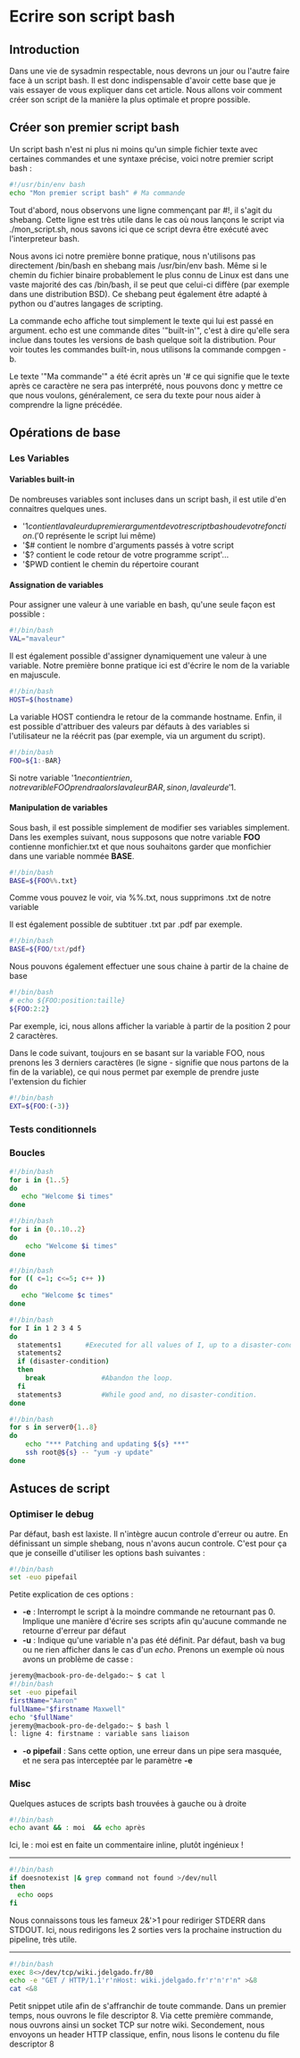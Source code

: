 # Ecrire son script bash

## Introduction

Dans une vie de sysadmin respectable, nous devrons un jour ou l'autre
faire face à un script bash. Il est donc indispensable d'avoir cette
base que je vais essayer de vous expliquer dans cet article. Nous allons
voir comment créer son script de la manière la plus optimale et propre
possible.

## Créer son premier script bash

Un script bash n'est ni plus ni moins qu'un simple fichier texte avec
certaines commandes et une syntaxe précise, voici notre premier script
bash :

``` bash
#!/usr/bin/env bash
echo "Mon premier script bash" # Ma commande
```

Tout d'abord, nous observons une ligne commençant par #!, il s'agit du
shebang. Cette ligne est très utile dans le cas où nous lançons le
script via ./mon_script.sh, nous savons ici que ce script
devra être exécuté avec l'interpreteur bash.

Nous avons ici notre première bonne pratique, nous n'utilisons pas
directement /bin/bash en shebang mais /usr/bin/env
bash. Même si le chemin du fichier binaire probablement le
plus connu de Linux est dans une vaste majorité des cas
/bin/bash, il se peut que celui-ci diffère (par exemple
dans une distribution BSD). Ce shebang peut également être adapté à
python ou d'autres langages de scripting.

La commande echo affiche tout simplement le texte qui lui est passé en
argument. echo est une commande dites '"built-in'", c'est à dire
qu'elle sera inclue dans toutes les versions de bash quelque soit la
distribution. Pour voir toutes les commandes built-in, nous utilisons la
commande compgen -b.

Le texte '"Ma commande'" a été écrit après un '# ce qui signifie que le
texte après ce caractère ne sera pas interprété, nous pouvons donc y
mettre ce que nous voulons, généralement, ce sera du texte pour nous
aider à comprendre la ligne précédée.

## Opérations de base

### Les Variables

#### Variables built-in

De nombreuses variables sont incluses dans un script bash, il est utile
d'en connaitres quelques unes.

-   '$1 contient la valeur du premier argument de votre script bash ou
    de votre fonction. ('$0 représente le script lui même)
-   '$# contient le nombre d'arguments passés à votre script
-   '$? contient le code retour de votre programme script'...
-   '$PWD contient le chemin du répertoire courant

#### Assignation de variables

Pour assigner une valeur à une variable en bash, qu'une seule façon est
possible :

``` bash
#!/bin/bash
VAL="mavaleur"
```

Il est également possible d'assigner dynamiquement une valeur à une
variable. Notre première bonne pratique ici est d'écrire le nom de la
variable en majuscule.

``` bash
#!/bin/bash
HOST=$(hostname)
```

La variable HOST contiendra le retour de la commande
hostname. Enfin, il est possible d'attribuer des valeurs
par défauts à des variables si l'utilisateur ne la réécrit pas (par
exemple, via un argument du script).

``` bash
#!/bin/bash
FOO=${1:-BAR}
```

Si notre variable '$1 ne contient rien, notre varible FOO prendra alors
la valeur BAR, sinon, la valeur de '$1.

#### Manipulation de variables

Sous bash, il est possible simplement de modifier ses variables
simplement. Dans les exemples suivant, nous supposons que notre variable
**FOO** contienne monfichier.txt et que nous souhaitons
garder que monfichier dans une variable nommée **BASE**.

``` bash
#!/bin/bash
BASE=${FOO%%.txt}
```

Comme vous pouvez le voir, via %%.txt, nous supprimons
.txt de notre variable

Il est également possible de subtituer .txt par .pdf par exemple.

``` bash
#!/bin/bash
BASE=${FOO/txt/pdf}
```


Nous pouvons également effectuer une sous chaine à partir de la chaine
de base

``` bash
#!/bin/bash
# echo ${FOO:position:taille}
${FOO:2:2}
```

Par exemple, ici, nous allons afficher la variable à partir de la
position 2 pour 2 caractères.

Dans le code suivant, toujours en se basant sur la variable FOO, nous
prenons les 3 derniers caractères (le signe - signifie que nous partons
de la fin de la variable), ce qui nous permet par exemple de prendre
juste l'extension du fichier

``` bash
#!/bin/bash
EXT=${FOO:(-3)}
```

### Tests conditionnels

### Boucles

``` bash
#!/bin/bash
for i in {1..5}
do
   echo "Welcome $i times"
done
```

``` bash
#!/bin/bash
for i in {0..10..2}
do
    echo "Welcome $i times"
done
```

``` bash
#!/bin/bash
for (( c=1; c<=5; c++ ))
do
   echo "Welcome $c times"
done
```

``` bash
#!/bin/bash
for I in 1 2 3 4 5
do
  statements1      #Executed for all values of I, up to a disaster-condition if any.
  statements2
  if (disaster-condition)
  then
    break              #Abandon the loop.
  fi
  statements3          #While good and, no disaster-condition.
done
```

``` bash
#!/bin/bash
for s in server0{1..8}
do
    echo "*** Patching and updating ${s} ***"
    ssh root@${s} -- "yum -y update"
done
```

## Astuces de script

### Optimiser le debug

Par défaut, bash est laxiste. Il n'intègre aucun controle d'erreur ou
autre. En définissant un simple shebang, nous n'avons aucun controle.
C'est pour ça que je conseille d'utiliser les options bash suivantes :

``` bash
#!/bin/bash
set -euo pipefail
```

Petite explication de ces options :

-   **-e** : Interrompt le script à la moindre commande ne retournant
    pas 0. Implique une manière d'écrire ses scripts afin qu'aucune
    commande ne retourne d'erreur par défaut
-   **-u** : Indique qu'une variable n'a pas été définit. Par défaut,
    bash va bug ou ne rien afficher dans le cas d'un *echo*. Prenons un
    exemple où nous avons un problème de casse :

``` bash
jeremy@macbook-pro-de-delgado:~ $ cat l
#!/bin/bash
set -euo pipefail
firstName="Aaron"
fullName="$firstname Maxwell"
echo "$fullName"
jeremy@macbook-pro-de-delgado:~ $ bash l
l: ligne 4: firstname : variable sans liaison
```

-   **-o pipefail** : Sans cette option, une erreur dans un pipe sera
    masquée, et ne sera pas interceptée par le paramètre **-e**

### Misc

Quelques astuces de scripts bash trouvées à gauche ou à droite

``` bash
#!/bin/bash
echo avant && : moi  && echo après
```

Ici, le : moi est en faite un commentaire inline, plutôt ingénieux !

------------------------------------------------------------------------

``` bash
#!/bin/bash
if doesnotexist |& grep command not found >/dev/null
then
  echo oops
fi
```

Nous connaissons tous les fameux 2&'>1 pour rediriger STDERR dans
STDOUT. Ici, nous redirigons les 2 sorties vers la prochaine instruction
du pipeline, très utile.

------------------------------------------------------------------------

``` bash
#!/bin/bash
exec 8<>/dev/tcp/wiki.jdelgado.fr/80
echo -e "GET / HTTP/1.1'r'nHost: wiki.jdelgado.fr'r'n'r'n" >&8
cat <&8
```

Petit snippet utile afin de s'affranchir de toute commande. Dans un
premier temps, nous ouvrons le file descriptor 8. Via cette première
commande, nous ouvrons ainsi un socket TCP sur notre wiki. Secondement,
nous envoyons un header HTTP classique, enfin, nous lisons le contenu du
file descriptor 8
